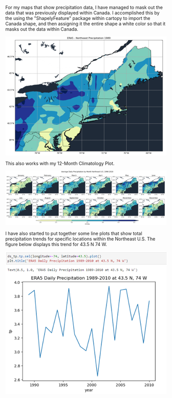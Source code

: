 For my maps that show precipitation data, I have managed to mask out the data that was previously displayed within Canada. I accomplished this by the using the "ShapelyFeature" package within cartopy to import the Canada shape, and then assigning it the entire shape a white color so that it masks out the data within Canada.

![ERA5 Mask](ERA5_Mask.png)

This also works with my 12-Month Climatology Plot.

![Climatology Mask](Climatology_Mask.png)

I have also started to put together some line plots that show total precipitation trends for specific locations within the Northeast U.S. The figure below displays this trend for 43.5 N 74 W.

![ERA5 Plot](ERA5_Plot.png)

